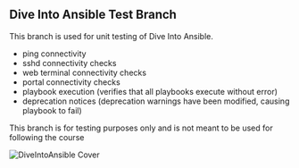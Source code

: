 ## Dive Into Ansible Test Branch

This branch is used for unit testing of Dive Into Ansible.

* ping connectivity
* sshd connectivity checks
* web terminal connectivity checks
* portal connectivity checks
* playbook execution (verifies that all playbooks execute without error)
* deprecation notices (deprecation warnings have been modified, causing playbook to fail)

This branch is for testing purposes only and is not meant to be used for following the course

![DiveIntoAnsible Cover](DiveIntoAnsible_Cover.png?raw=true "Dive Into Ansible")
